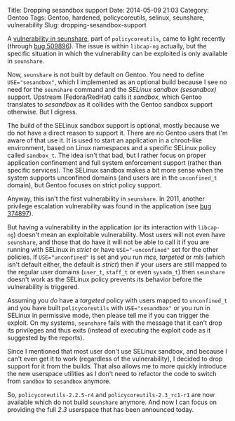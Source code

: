 Title: Dropping sesandbox support
Date: 2014-05-09 21:03
Category: Gentoo
Tags: Gentoo, hardened, policycoreutils, selinux, seunshare, vulnerability
Slug: dropping-sesandbox-support

A [vulnerability in
seunshare](https://cve.mitre.org/cgi-bin/cvename.cgi?name=CVE-2014-3215),
part of `policycoreutils`, came to light recently (through [bug
509896](https://bugs.gentoo.org/show_bug.cgi?id=509896)). The issue is
within `libcap-ng` actually, but the specific situation in which the
vulnerability can be exploited is only available in `seunshare`.

Now, `seunshare` is not built by default on Gentoo. You need to define
`USE="sesandbox"`, which I implemented as an optional build because I
see no need for the `seunshare` command and the *SELinux sandbox
(sesandbox)* support. Upstream (Fedora/RedHat) calls it *sandbox*, which
Gentoo translates to *sesandbox* as it collides with the Gentoo sandbox
support otherwise. But I digress.

The build of the SELinux sandbox support is optional, mostly because we
do not have a direct reason to support it. There are no Gentoo users
that I'm aware of that use it. It is used to start an application in a
chroot-like environment, based on Linux namespaces and a specific
SELinux policy called `sandbox_t`. The idea isn't that bad, but I rather
focus on proper application confinement and full system enforcement
support (rather than specific services). The SELinux sandbox makes a bit
more sense when the system supports unconfined domains (and users are in
the `unconfined_t` domain), but Gentoo focuses on strict policy support.

Anyway, this isn't the first vulnerability in `seunshare`. In 2011,
another privilege escalation vulnerability was found in the application
(see [bug 374897](https://bugs.gentoo.org/show_bug.cgi?id=374897)).

But having a vulnerability in the application (or its interaction with
`libcap-ng`) doesn't mean an exploitable vulnerability. Most users will
not even have `seunshare`, and those that do have it will not be able to
call it if you are running with SELinux in *strict* or have
`USE="-unconfined"` set for the other policies. If `USE="unconfined"` is
set and you run *mcs*, *targeted* or *mls* (which isn't default either,
the default is *strict*) then if your users are still mapped to the
regular user domains (`user_t`, `staff_t` or even `sysadm_t`) then
`seunshare` doesn't work as the SELinux policy prevents its behavior
before the vulnerability is triggered.

Assuming you *do* have a *targeted* policy with users mapped to
`unconfined_t` and you have built `policycoreutils` with
`USE="sesandbox"` or you run in SELinux in permissive mode, then please
tell me if you can trigger the exploit. On my systems, `seunshare` fails
with the message that it can't drop its privileges and thus exits
(instead of executing the exploit code as it suggested by the reports).

Since I mentioned that most user don't use SELinux sandbox, and because
I can't even get it to work (regardless of the vulnerability), I decided
to drop support for it from the builds. That also allows me to more
quickly introduce the new userspace utilities as I don't need to
refactor the code to switch from `sandbox` to `sesandbox` anymore.

So, `policycoreutils-2.2.5-r4` and `policycoreutils-2.3_rc1-r1` are now
available which do not build `seunshare` anymore. And now I can focus on
providing the full *2.3* userspace that has been announced today.
